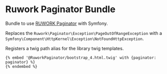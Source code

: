 # Ruwork Paginator Bundle

Bundle to use [RUWORK Paginator](https://github.com/ruwork/paginator) with Symfony.

Replaces the `Ruwork\Paginator\Exception\PageOutOfRangeException` with a `Symfony\Component\HttpKernel\Exception\NotFoundHttpException`.

Registers a twig path alias for the library twig templates.

```twig
{% embed '@RuworkPaginator/bootstrap_4.html.twig' with {paginator: paginator} %}
{% endembed %}
```
